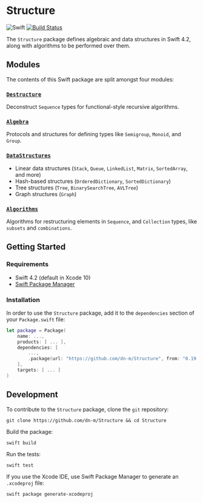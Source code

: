 # Structure

![Swift](https://img.shields.io/badge/Swift-4.2-brightgreen.svg)
[![Build Status](https://travis-ci.org/dn-m/Structure.svg?branch=master)](https://travis-ci.org/dn-m/Structure)

The `Structure` package defines algebraic and data structures in Swift 4.2, along with algorithms to be performed over them.

## Modules

The contents of this Swift package are split amongst four modules:

### [`Destructure`](https://github.com/dn-m/Structure/tree/master/Sources/Destructure) 

Deconstruct `Sequence` types for functional-style recursive algorithms.

### [`Algebra`](https://github.com/dn-m/Structure/tree/master/Sources/Algebra)

Protocols and structures for defining types like `Semigroup`, `Monoid`, and `Group`.

### [`DataStructures`](https://github.com/dn-m/Structure/tree/master/Sources/DataStructures)

- Linear data structures (`Stack`, `Queue`, `LinkedList`, `Matrix`, `SortedArray`, and more)
- Hash-based structures (`OrderedDictionary`, `SortedDictionary`)
- Tree structures (`Tree`, `BinarySearchTree`, `AVLTree`)
- Graph structures (`Graph`)

### [`Algorithms`](https://github.com/dn-m/Structure/tree/master/Sources/Algorithms)

Algorithms for restructuring elements in `Sequence`, and `Collection` types, like `subsets` and `combinations`.

## Getting Started

### Requirements

- Swift 4.2 (default in Xcode 10)
- [Swift Package Manager](https://swift.org/package-manager/)

### Installation

In order to use the `Structure` package, add it to the `dependencies` section of your `Package.swift` file:

```Swift
let package = Package(
    name: ...,
    products: [ ... ],
    dependencies: [
        ...,
        .package(url: "https://github.com/dn-m/Structure", from: "0.19.0")
    ],
    targets: [ ... ]
)
```


## Development

To contribute to the `Structure` package, clone the `git` repository:

```
git clone https://github.com/dn-m/Structure && cd Structure
```

Build the package:

```
swift build
```

Run the tests:

```
swift test
```

If you use the Xcode IDE, use Swift Package Manager to generate an `.xcodeproj` file:

```
swift package generate-xcodeproj
```